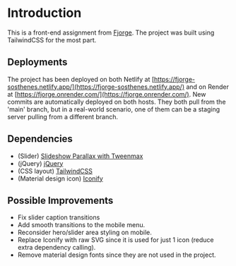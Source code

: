 # Introduction
This is a front-end assignment from [Fjorge](https://fjorge.com/). The project was built using TailwindCSS for the most part.

## Deployments
The project has been deployed on both Netlify at [https://fjorge-sosthenes.netlify.app/](https://fjorge-sosthenes.netlify.app/) and on Render at [https://fjorge.onrender.com/](https://fjorge.onrender.com/). New commits are automatically deployed on both hosts. They both pull from the 'main' branch, but in a real-world scenario, one of them can be a staging server pulling from a different branch.

## Dependencies
- (Slider) [Slideshow Parallax with Tweenmax](https://codepen.io/bcarvalho/pen/gWPvJB)
- (jQuery) [jQuery](https://jquery.com/)
- (CSS layout) [TailwindCSS](https://tailwindcss.com/)
- (Material design icon) [Iconify](https://icon-sets.iconify.design/mdi/)

## Possible Improvements
- Fix slider caption transitions
- Add smooth transitions to the mobile menu.
- Reconsider hero/slider area styling on mobile.
- Replace Iconify with raw SVG since it is used for just 1 icon (reduce extra dependency calling).
- Remove material design fonts since they are not used in the project.

